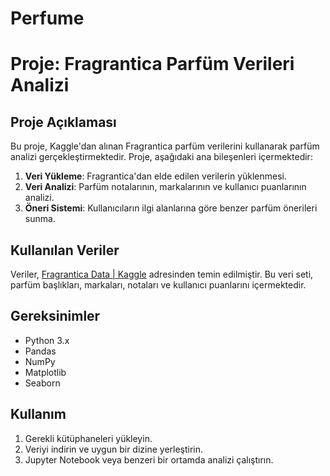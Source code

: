 # Perfume
# Proje: Fragrantica Parfüm Verileri Analizi

## Proje Açıklaması
Bu proje, Kaggle'dan alınan Fragrantica parfüm verilerini kullanarak parfüm analizi gerçekleştirmektedir. Proje, aşağıdaki ana bileşenleri içermektedir:

1. **Veri Yükleme**: Fragrantica'dan elde edilen verilerin yüklenmesi.
2. **Veri Analizi**: Parfüm notalarının, markalarının ve kullanıcı puanlarının analizi.
3. **Öneri Sistemi**: Kullanıcıların ilgi alanlarına göre benzer parfüm önerileri sunma.

## Kullanılan Veriler
Veriler, [Fragrantica Data | Kaggle](https://www.kaggle.com/datasets/joehusseinmama/fragrantica-data/data) adresinden temin edilmiştir. Bu veri seti, parfüm başlıkları, markaları, notaları ve kullanıcı puanlarını içermektedir.

## Gereksinimler
- Python 3.x
- Pandas
- NumPy
- Matplotlib
- Seaborn

## Kullanım
1. Gerekli kütüphaneleri yükleyin.
2. Veriyi indirin ve uygun bir dizine yerleştirin.
3. Jupyter Notebook veya benzeri bir ortamda analizi çalıştırın.
